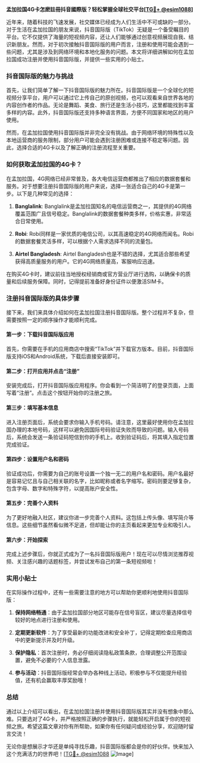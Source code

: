 **孟加拉国4G卡怎麽註冊抖音國際版？轻松掌握全球社交平台[[TG💪+ @esim1088](https://t.me/s/esim1088)]**

近年来，随着科技的飞速发展，社交媒体已经成为人们生活中不可或缺的一部分。对于生活在孟加拉国的朋友来说，抖音国际版（TikTok）无疑是一个备受瞩目的平台。它不仅提供了海量的短视频内容，还让人们能够通过创意视频展现自我、结识新朋友。然而，对于初次接触抖音国际版的用户而言，注册和使用可能会遇到一些问题，尤其是涉及到网络环境和本地化服务的问题。本文将详细讲解如何在孟加拉国成功注册并使用抖音国际版，并提供一些实用的小贴士。

### 抖音国际版的魅力与挑战

首先，让我们简单了解一下抖音国际版的魅力所在。抖音国际版是一个全球化的短视频分享平台，用户可以通过它上传自己的原创视频，也可以观看来自世界各地的内容创作者的作品。无论是舞蹈、美食、旅行还是生活小技巧，这里都能找到丰富多样的内容。此外，抖音国际版还支持多种语言界面，方便不同国家和地区的用户使用。

然而，在孟加拉国使用抖音国际版并非完全没有挑战。由于网络环境的特殊性以及本地运营商的服务限制，部分用户可能会遇到注册困难或连接不稳定等问题。因此，选择合适的4G卡以及了解正确的注册流程至关重要。

### 如何获取孟加拉国的4G卡？

在孟加拉国，4G网络已经非常普及，各大电信运营商都推出了相应的数据套餐和服务。对于想要注册抖音国际版的用户来说，选择一张适合自己的4G卡是第一步。以下是几种常见的选择：

1. **Banglalink**: Banglalink是孟加拉国知名的电信运营商之一，其提供的4G网络覆盖范围广且信号稳定。Banglalink的数据套餐种类多样，价格实惠，非常适合日常使用。
   
2. **Robi**: Robi同样是一家优质的电信公司，以其高速稳定的4G网络而闻名。Robi的数据套餐灵活多样，可以根据个人需求选择不同的流量包。

3. **Airtel Bangladesh**: Airtel Bangladesh也是不错的选择，尤其适合那些希望获得高质量服务的用户。它的4G网络质量高，客服响应迅速。

在购买4G卡时，建议前往当地授权经销商或官方营业厅进行选购，以确保卡的质量和后续服务保障。同时，记得提前准备好身份证件以便激活SIM卡。

### 注册抖音国际版的具体步骤

接下来，我们来具体介绍如何在孟加拉国注册抖音国际版。整个过程并不复杂，但需要按照一定的顺序操作才能顺利完成。

#### 第一步：下载抖音国际版应用

首先，你需要在手机的应用商店中搜索“TikTok”并下载官方版本。目前，抖音国际版支持iOS和Android系统，下载后直接安装即可。

#### 第二步：打开应用并点击“注册”

安装完成后，打开抖音国际版应用程序。你会看到一个简洁明了的登录页面，上面写着“注册”。点击这个按钮开始你的注册之旅。

#### 第三步：填写基本信息

进入注册页面后，系统会要求你输入手机号码。请注意，这里最好使用你在孟加拉国办理的本地号码，这样可以避免因国际号码验证失败而导致的问题。输入号码后，系统会发送一条验证码短信到你的手机上。收到验证码后，将其填入指定位置完成验证。

#### 第四步：设置用户名和密码

验证成功后，你需要为自己的账号设置一个独一无二的用户名和密码。用户名最好是容易记忆且与自己相关联的名字，比如昵称或者名字缩写。密码则要足够复杂，包含字母、数字和特殊字符，以提高账户安全性。

#### 第五步：完善个人资料

为了更好地融入社区，建议你进一步完善个人资料。这包括上传头像、填写简介等信息。这些细节虽然看似微不足道，但却能让你的主页看起来更加专业和吸引人。

#### 第六步：开始探索

完成上述步骤后，你就正式成为了一名抖音国际版用户！现在可以尽情浏览推荐视频、关注感兴趣的话题标签，并尝试发布自己的第一条短视频啦！

### 实用小贴士

在实际操作过程中，还有一些需要注意的地方可以帮助你更顺利地使用抖音国际版：

1. **保持网络畅通**：由于孟加拉国部分地区可能存在信号盲区，建议尽量选择信号较好的地点进行注册和使用。

2. **定期更新软件**：为了享受最新的功能改进和安全补丁，记得定期检查应用商店中的更新提示并及时升级。

3. **保护隐私**：首次注册时，务必仔细阅读隐私政策条款，合理调整公开范围设置，避免不必要的个人信息泄露。

4. **参与活动**：抖音国际版经常会举办各种线上活动，积极参与不仅能提升经验值，还有机会赢取丰厚奖励哦！

### 总结

通过以上介绍可以看出，在孟加拉国注册并使用抖音国际版其实并没有想象中那么难。只要选对了4G卡，并严格按照正确的步骤执行，就能轻松开启属于你的短视频之旅。希望这篇文章对你有所帮助，如果你有任何疑问或经验分享，欢迎随时留言交流！

无论你是想展示才华还是单纯寻找乐趣，抖音国际版都会是你的好伙伴。快来加入这个充满活力的世界吧！[[TG💪+ @esim1088](https://t.me/s/esim1088) ![Image](https://i.postimg.cc/4NQfJmqS/Snipaste-2025-05-13-00-14-12.png)]